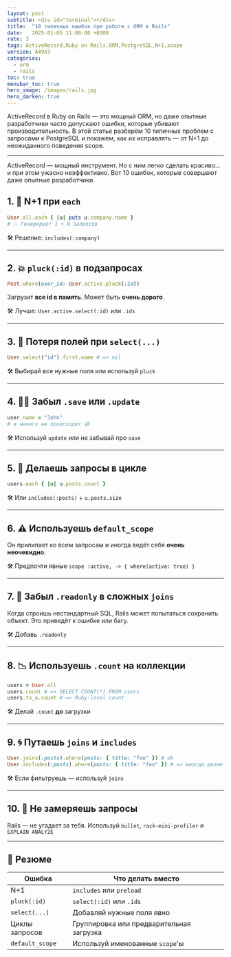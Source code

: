 ```yaml
---
layout: post
subtitle: <div id="terminal"></div>
title:  "10 типичных ошибок при работе с ORM в Rails"
date:   2025-01-05 11:00:00 +0300
rate: 3
tags: ActiveRecord,Ruby on Rails,ORM,PostgreSQL,N+1,scope
version: A49X3
categories:
  - orm
  - rails
toc: true
menubar_toc: true
hero_image: /images/rails.jpg
hero_darken: true
---
```

ActiveRecord в Ruby on Rails — это мощный ORM, но даже опытные разработчики часто допускают ошибки, которые убивают производительность. В этой статье разберём 10 типичных проблем с запросами к PostgreSQL и покажем, как их исправлять — от N+1 до неожиданного поведения scope.

---
ActiveRecord — мощный инструмент. Но с ним легко сделать красиво… и при этом ужасно неэффективно. Вот 10 ошибок, которые совершают даже опытные разработчики.

## 1. 🔁 N+1 при `each`

```ruby
User.all.each { |u| puts u.company.name }
# 💥 Генерирует 1 + N запросов
````

🛠 Решение: `includes(:company)`

---

## 2. 💥 `pluck(:id)` в подзапросах

```ruby
Post.where(user_id: User.active.pluck(:id))
```

Загрузит **все id в память**. Может быть **очень дорого**.

🛠 Лучше: `User.active.select(:id)` или `.ids`

---

## 3. 🧊 Потеря полей при `select(...)`

```ruby
User.select("id").first.name # => nil
```

🛠 Выбирай все нужные поля или используй `pluck`

---

## 4. 🤷‍♂️ Забыл `.save` или `.update`

```ruby
user.name = "John"
# и ничего не происходит 😅
```

🛠 Используй `update` или не забывай про `save`

---

## 5. 🧠 Делаешь запросы в цикле

```ruby
users.each { |u| u.posts.count }
```

🛠 Или `includes(:posts)` + `u.posts.size`

---

## 6. ⚠️ Используешь `default_scope`

Он прилипает ко всем запросам и иногда ведёт себя **очень неочевидно**.

🛠 Предпочти явные `scope :active, -> { where(active: true) }`

---

## 7. 🧱 Забыл `.readonly` в сложных `joins`

Когда строишь нестандартный SQL, Rails может попытаться сохранить объект.
Это приведёт к ошибке или багу.

🛠 Добавь `.readonly`

---

## 8. 📉 Используешь `.count` на коллекции

```ruby
users = User.all
users.count # => SELECT COUNT(*) FROM users
users.to_a.count # => Ruby-level count
```

🛠 Делай `.count` **до** загрузки

---

## 9. 🌀 Путаешь `joins` и `includes`

```ruby
User.joins(:posts).where(posts: { title: "foo" }) # ok
User.includes(:posts).where(posts: { title: "foo" }) # => иногда делает JOIN, иногда нет
```

🛠 Если фильтруешь — используй `joins`

---

## 10. 🚀 Не замеряешь запросы

Rails — не угадает за тебя. Используй `bullet`, `rack-mini-profiler` и `EXPLAIN ANALYZE`

---

## 📌 Резюме

| Ошибка          | Что делать вместо                        |
| --------------- | ---------------------------------------- |
| N+1             | `includes` или `preload`                 |
| `pluck(:id)`    | `select(:id)` или `.ids`                 |
| `select(...)`   | Добавляй нужные поля явно                |
| Циклы запросов  | Группировка или предварительная загрузка |
| `default_scope` | Используй именованные `scope`'ы          |
